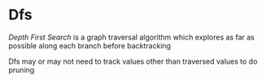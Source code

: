 # Dfs

_Depth First Search_ is a graph traversal algorithm which explores as far as possible along each branch before backtracking



Dfs may or may not need to track values other than traversed values to do pruning

